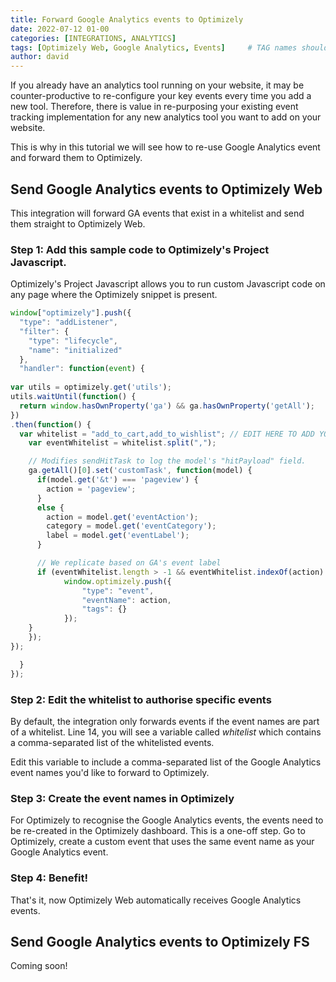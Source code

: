 ```yaml
---
title: Forward Google Analytics events to Optimizely
date: 2022-07-12 01-00
categories: [INTEGRATIONS, ANALYTICS]
tags: [Optimizely Web, Google Analytics, Events]     # TAG names should always be lowercase
author: david
---
```


If you already have an analytics tool running on your website, it may be counter-productive to re-configure your key events every time you add a new tool. Therefore, there is value in re-purposing your existing event tracking implementation for any new analytics tool you want to add on your website. 

This is why in this tutorial we will see how to re-use Google Analytics event and forward them to Optimizely. 

## Send Google Analytics events to Optimizely Web

This integration will forward GA events that exist in a whitelist and send them straight to Optimizely Web. 

### Step 1: Add this sample code to Optimizely's Project Javascript. 

Optimizely's Project Javascript allows you to run custom Javascript code on any page where the Optimizely snippet is present. 

```javascript
window["optimizely"].push({
  "type": "addListener",
  "filter": {
    "type": "lifecycle",
    "name": "initialized"
  },
  "handler": function(event) {
  
var utils = optimizely.get('utils');
utils.waitUntil(function() {
  return window.hasOwnProperty('ga') && ga.hasOwnProperty('getAll');
})
.then(function() {
  var whitelist = "add_to_cart,add_to_wishlist"; // EDIT HERE TO ADD YOUR EVENTS
    var eventWhitelist = whitelist.split(",");

    // Modifies sendHitTask to log the model's "hitPayload" field.
    ga.getAll()[0].set('customTask', function(model) {
      if(model.get('&t') === 'pageview') {
        action = 'pageview';
      }
      else {
        action = model.get('eventAction');
        category = model.get('eventCategory');
        label = model.get('eventLabel');
      }

      // We replicate based on GA's event label
      if (eventWhitelist.length > -1 && eventWhitelist.indexOf(action) > -1){
            window.optimizely.push({
                "type": "event",
                "eventName": action,
                "tags": {}
            });                    
    } 
    });
});

  }
});
```
### Step 2: Edit the whitelist to authorise specific events

By default, the integration only forwards events if the event names are part of a whitelist. Line 14, you will see a variable called *whitelist* which contains a comma-separated list of the whitelisted events. 

Edit this variable to include a comma-separated list of the Google Analytics event names you'd like to forward to Optimizely.

### Step 3: Create the event names in Optimizely

For Optimizely to recognise the Google Analytics events, the events need to be re-created in the Optimizely dashboard. This is a one-off step. Go to Optimizely, create a custom event that uses the same event name as your Google Analytics event. 

### Step 4: Benefit!

That's it, now Optimizely Web automatically receives Google Analytics events. 

## Send Google Analytics events to Optimizely FS

Coming soon!